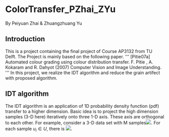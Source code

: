 # ColorTransfer_PZhai_ZYu

By Peiyuan Zhai & Zhuangzhuang Yu

## Introduction

This is a project containing the final project of Course AP3132 from TU Delft. The Project is mainly based on the following paper.
'''
[Pitie07a] Automated colour grading using colour distribution transfer.
F. Pitie , A. Kokaram and R. Dahyot (2007) Computer Vision and Image
Understanding.
'''
In this project, we realize the IDT algorithm and reduce the grain artifect with proposed algorithm.

## IDT algorithm

The IDT algorithm is an application of 1D probability density function (pdf) transfer to a higher dimension. Basic idea is to project the high dimension samples (3-D here) iteratively onto three 1-D axis. These axis are orthogonal to each other. For example, consider a 3-D data set with M samples<img src="https://render.githubusercontent.com/render/math?math=U=\{u_1,u_2,\cdots,u_M\}">. For each sample $u_i\in U$, there is <img src="https://render.githubusercontent.com/render/math?math=u_i=[u_{i,1},u_{i,2},u_{i,3}]\}">.

